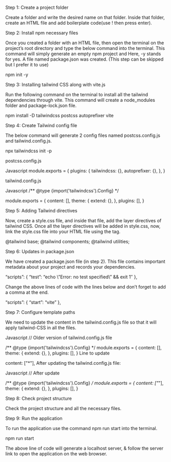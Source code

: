 Step 1: Create a project folder

Create a folder and write the desired name on that folder. Inside that folder, create an HTML file and add boilerplate code(use ! then press enter).

Step 2: Install npm necessary files

Once you created a folder with an HTML file, then open the terminal on the project’s root directory and type the below command into the terminal. This command will simply generate an empty npm project and Here, -y stands for yes. A file named package.json was created. (This step can be skipped but I prefer it to use)

npm init -y

Step 3: Installing tailwind CSS along with vite.js

Run the following command on the terminal to install all the tailwind dependencies through vite. This command will create a node_modules folder and package-lock.json file.

npm install -D tailwindcss postcss autoprefixer vite

Step 4: Create Tailwind config file

The below command will generate 2 config files named postcss.config.js and tailwind.config.js.

npx tailwindcss init -p

postcss.config.js 

Javascript
module.exports = {
  plugins: {
    tailwindcss: {},
    autoprefixer: {},
  },
}

tailwind.config.js 

Javascript
/** @type {import('tailwindcss').Config} */
 
module.exports = {
  content: [],
  theme: {
    extend: {},
  },
  plugins: [],
}

Step 5: Adding Tailwind directives

Now, create a style.css file, and inside that file, add the layer directives of tailwind CSS. Once all the layer directives will be added in style.css, now, link the style.css file into your HTML file using the <link> tag.

@tailwind base;
@tailwind components;
@tailwind utilities;

Step 6: Updates in package.json

We have created a package.json file (in step 2). This file contains important metadata about your project and records your dependencies. 

“scripts”: {
   “test”: “echo \”Error: no test specified\” && exit 1″
 },

Change the above lines of code with the lines below and don’t forget to add a comma at the end.

“scripts”: {
   “start”: “vite”
 },

Step 7: Configure template paths

We need to update the content in the tailwind.config.js file so that it will apply tailwind-CSS in all the files.

Javascript
// Older version of tailwind.config.js file
 
/** @type {import('tailwindcss').Config} */
module.exports = {
  content: [],
  theme: {
    extend: {},
  },
  plugins: [],
}
Line to update

content: ["*"],
After updating the tailwind.config.js file:

Javascript
// After update
 
/** @type {import('tailwindcss').Config} */
module.exports = {
  content: ["*"],
  theme: {
    extend: {},
  },
  plugins: [],
}

Step 8: Check project structure

Check the project structure and all the necessary files. 

Step 9: Run the application

To run the application use the command npm run start into the terminal.

npm run start

The above line of code will generate a localhost server, & follow the server link to open the application on the web browser.
